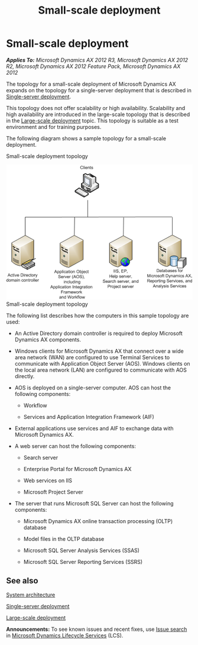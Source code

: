 ﻿---
title: Small-scale deployment
TOCTitle: Small-scale deployment
ms:assetid: 71bfc45d-c7a8-489a-a945-145c58bf251d
ms:mtpsurl: https://technet.microsoft.com/en-us/library/Dd309710(v=AX.60)
ms:contentKeyID: 39555369
ms.date: 04/18/2014
mtps_version: v=AX.60
---

# Small-scale deployment 


_**Applies To:** Microsoft Dynamics AX 2012 R3, Microsoft Dynamics AX 2012 R2, Microsoft Dynamics AX 2012 Feature Pack, Microsoft Dynamics AX 2012_

The topology for a small-scale deployment of Microsoft Dynamics AX expands on the topology for a single-server deployment that is described in [Single-server deployment](single-server-deployment.md).

This topology does not offer scalability or high availability. Scalability and high availability are introduced in the large-scale topology that is described in the [Large-scale deployment](large-scale-deployment.md) topic. This topology is suitable as a test environment and for training purposes.

The following diagram shows a sample topology for a small-scale deployment.

Small-scale deployment topology

  
![Small\_scale\_deployment](images/Dd309710.Small_scale_deployment(AX.60).gif "Small_scale_deployment")Small-scale deployment topology

The following list describes how the computers in this sample topology are used:

  - An Active Directory domain controller is required to deploy Microsoft Dynamics AX components.

  - Windows clients for Microsoft Dynamics AX that connect over a wide area network (WAN) are configured to use Terminal Services to communicate with Application Object Server (AOS). Windows clients on the local area network (LAN) are configured to communicate with AOS directly.

  - AOS is deployed on a single-server computer. AOS can host the following components:
    
      - Workflow
    
      - Services and Application Integration Framework (AIF)

  - External applications use services and AIF to exchange data with Microsoft Dynamics AX.

  - A web server can host the following components:
    
      - Search server
    
      - Enterprise Portal for Microsoft Dynamics AX
    
      - Web services on IIS
    
      - Microsoft Project Server

  - The server that runs Microsoft SQL Server can host the following components:
    
      - Microsoft Dynamics AX online transaction processing (OLTP) database
    
      - Model files in the OLTP database
    
      - Microsoft SQL Server Analysis Services (SSAS)
    
      - Microsoft SQL Server Reporting Services (SSRS)

## See also

[System architecture](system-architecture.md)

[Single-server deployment](single-server-deployment.md)

[Large-scale deployment](large-scale-deployment.md)

  
**Announcements:** To see known issues and recent fixes, use [Issue search](http://go.microsoft.com/fwlink/?linkid=389258) in [Microsoft Dynamics Lifecycle Services](http://go.microsoft.com/fwlink/?linkid=306505) (LCS).

